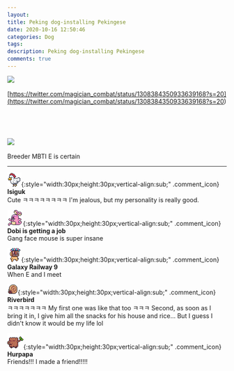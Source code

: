 ```yaml
---
layout: 
title: Peking dog-installing Pekingese
date: 2020-10-16 12:50:46
categories: Dog
tags: 
description: Peking dog-installing Pekingese
comments: true
---
```


![](https://blog.kakaocdn.net/dn/bOX2nm/btqKWWGviPu/2zbFgLoWjTh0KbNIodHSYk/img.jpg)

[https://twitter.com/magician_combat/status/1308384350933639168?s=20](<https://twitter.com/magician_combat/status/1308384350933639168?s=20>)

​

​

![](https://blog.kakaocdn.net/dn/2vopK/btqK044nMly/yeAh6Kut6PerwbqK1WbFy0/img.jpg)

Breeder MBTI E is certain

* * *

![comment](/assets/character/chicken.png){:style="width:30px;height:30px;vertical-align:sub;" .comment_icon} **Isiguk**  
Cute ㅋㅋㅋㅋㅋㅋㅋㅋ I'm jealous, but my personality is really good.   
  
![comment](/assets/character/bunny.png){:style="width:30px;height:30px;vertical-align:sub;" .comment_icon} **Dobi is getting a job**  
Gang face mouse is super insane   
  
![comment](/assets/character/mask.png){:style="width:30px;height:30px;vertical-align:sub;" .comment_icon} **Galaxy Railway 9**  
When E and I meet   
  
![comment](/assets/character/snail.png){:style="width:30px;height:30px;vertical-align:sub;" .comment_icon} **Riverbird**  
ㅋㅋㅋㅋㅋㅋㅋ My first one was like that too ㅋㅋㅋ Second, as soon as I bring it in, I give him all the snacks for his house and rice... But I guess I didn't know it would be my life lol   
  
![comment](/assets/character/trunk.png){:style="width:30px;height:30px;vertical-align:sub;" .comment_icon} **Hurpapa**  
Friends!!! I made a friend!!!!!  
  

